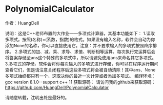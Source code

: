 # PolynomialCalculator
作者：HuangDell

说明：这是C++老师布置的大作业——多项式计算器，其基本功能如下：
    1.读取多项式。按照(名称)=(系数，指数)的格式。如果没有输入名称，软件会自动为你添加None的名称，你可以直接使用它。注意：并不要求输入的多项式按照降序排序。
    2.多项式的加、减、乘、求导、求值、判断相等运算。每次执行完运算后会将答案存储至ans这个特殊的多项式中，所以请避免使用ans来命名其它多项式。
    3.多项式的存储。软件会将你每次输入的多项式进行存储，你可以在程序运行期间查看它们，但是请注意关闭程序后这些多项式将会被自动清除！其中ans、None多项式始终都只有一个，这取决你的最近一次计算或者添加多项式。
编译环境：
    gcc version 8.1.0--support c++ 11
获取源码：
    请访问我的github来获取源码：https://github.com/HuangDell/PolynomialCalculator

请随意转载，注明出处是最好的。
